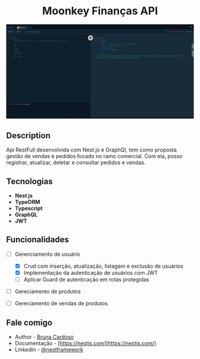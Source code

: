 

<p align="center">
  <h1 align="center">Moonkey Finanças API</h1>
  <p align="center">
  <a href="http://nestjs.com/" target="blank"><img src="./public/graphql.png" width="800" alt="Nest Logo" /></a>
  </p>
</p>

[circleci-image]: https://img.shields.io/circleci/build/github/nestjs/nest/master?token=abc123def456
[circleci-url]: https://circleci.com/gh/nestjs/nest



## Description

Api RestFull desenvolvida com Nest.js e GraphQl, tem como proposta gestão de vendas e pedidos focado no ramo comercial. Com ela, posso registrar, atualizar, deletar e consultar pedidos e vendas.

## Tecnologias

 - <b>Nest js</b>
 - <b>TypeORM</b>
 - <b>Typescript</b>
 - <b>GraphQL</b>
 - <b>JWT</b>

## Funcionalidades

- [ ] Gerenciamento de usuário

  - [X] Crud com inserção, atualização, listagem e exclusão de usuários
  - [X] Implementação da autenticação de usuários com JWT
  - [ ] Aplicar Guard de autenticação em rotas protegidas

- [ ] Gereciamento de produtos
- [ ] Gereciamento de vendas de produtos



## Fale comigo

- Author - [Bruna Cardoso](https://kamilmysliwiec.com)
- Documentação - [https://nestjs.com](https://nestjs.com/)
- LinkedIn - [@nestframework](https://twitter.com/nestframework)
